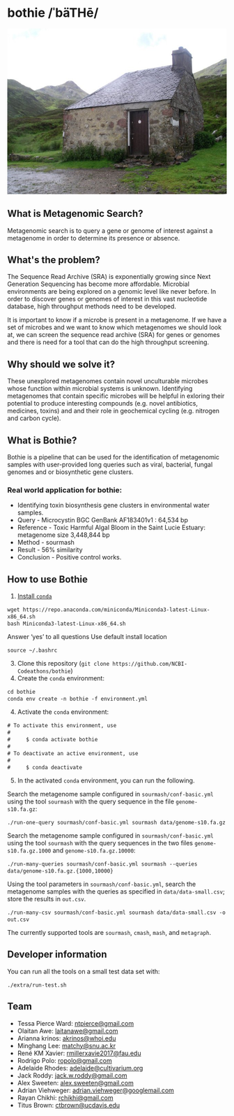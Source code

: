 # bothie /ˈbäTHē/

![Bothy](img/bothy.jpg)


## What is Metagenomic Search?
Metagenomic search is to query a gene or genome of interest against a metagenome in order to determine its presence or absence.

## What's the problem?
The Sequence Read Archive (SRA) is exponentially growing since Next Generation Sequencing has become more affordable. Microbial environments are being explored on a genomic level like never before. In order to discover genes or genomes of interest in this vast nucleotide database, high throughput methods need to be developed.

It is important to know if a microbe is present in a metagenome.
If we have a set of microbes and we want to know which metagenomes we should look at, we can screen the sequence read archive (SRA) for genes or genomes and there is need for a tool that can do the high throughput screening.

## Why should we solve it?
These unexplored metagenomes contain novel unculturable microbes whose function within microbial systems is unknown. Identifying metagenomes that contain specific microbes will be helpful in exloring their potential to produce interesting compounds (e.g. novel antibiotics, medicines, toxins) and and their role in geochemical cycling (e.g. nitrogen and carbon cycle).


## What is Bothie?
Bothie is a pipeline that can be used for the identification of metagenomic samples with user-provided long queries such as viral, bacterial, fungal genomes and or biosynthetic gene clusters.

### Real world application for bothie:
+ Identifying toxin biosynthesis gene clusters in environmental water samples.
+ Query - Microcystin BGC GenBank AF183401v1 : 64,534 bp
+ Reference - Toxic Harmful Algal Bloom in the Saint Lucie Estuary: metagenome size 3,448,844 bp
+ Method - sourmash
+ Result - 56% similarity
+ Conclusion - Positive control works.

## How to use Bothie

1. [Install `conda`](https://bioconda.github.io/user/install.html#install-conda)

```
wget https://repo.anaconda.com/miniconda/Miniconda3-latest-Linux-x86_64.sh
bash Miniconda3-latest-Linux-x86_64.sh
```
Answer ‘yes’ to all questions
Use default install location
```
source ~/.bashrc
```

3. Clone this repository (`git clone https://github.com/NCBI-Codeathons/bothie`)
4. Create the `conda` environment:

```
cd bothie
conda env create -n bothie -f environment.yml
```

4. Activate the `conda` environment:
```
# To activate this environment, use
#
#     $ conda activate bothie
#
# To deactivate an active environment, use
#
#     $ conda deactivate
```

5. In the activated `conda` environment, you can run the following.

Search the metagenome sample configured in `sourmash/conf-basic.yml`
using the tool `sourmash` with the query sequence in the file
`genome-s10.fa.gz`:

```
./run-one-query sourmash/conf-basic.yml sourmash data/genome-s10.fa.gz
```

Search the metagenome sample configured in `sourmash/conf-basic.yml`
using the tool `sourmash` with the query sequences in the two files
`genome-s10.fa.gz.1000` and `genome-s10.fa.gz.10000`:
```
./run-many-queries sourmash/conf-basic.yml sourmash --queries data/genome-s10.fa.gz.{1000,10000}
```

Using the tool parameters in `sourmash/conf-basic.yml`,
search the metagenome samples with the queries as specified in
`data/data-small.csv`; store the results in `out.csv`.
```
./run-many-csv sourmash/conf-basic.yml sourmash data/data-small.csv -o out.csv
```

The currently supported tools are `sourmash`, `cmash`, `mash`, and `metagraph`.

## Developer information

You can run all the tools on a small test data set with:
```
./extra/run-test.sh
```

## Team

+ Tessa Pierce Ward: ntpierce@gmail.com
+ Olaitan Awe: laitanawe@gmail.com
+ Arianna krinos: akrinos@whoi.edu
+ Minghang Lee: matchy@snu.ac.kr
+ René KM Xavier: rmillerxavie2017@fau.edu
+ Rodrigo Polo: ropolo@gmail.com
+ Adelaide Rhodes: adelaide@cultivarium.org
+ Jack Roddy: jack.w.roddy@gmail.com
+ Alex Sweeten: alex.sweeten@gmail.com
+ Adrian Viehweger: adrian.viehweger@googlemail.com
+ Rayan Chikhi: rchikhi@gmail.com
+ Titus Brown: ctbrown@ucdavis.edu
